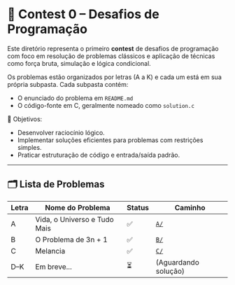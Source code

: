 # 🏁 Contest 0 – Desafios de Programação

Este diretório representa o primeiro **contest** de desafios de programação com foco em resolução de problemas clássicos e aplicação de técnicas como força bruta, simulação e lógica condicional.

Os problemas estão organizados por letras (A a K) e cada um está em sua própria subpasta. Cada subpasta contém:

- O enunciado do problema em `README.md`
- O código-fonte em C, geralmente nomeado como `solution.c`

📌 Objetivos:

- Desenvolver raciocínio lógico.
- Implementar soluções eficientes para problemas com restrições simples.
- Praticar estruturação de código e entrada/saída padrão.

---

## 🗂️ Lista de Problemas

| Letra | Nome do Problema             | Status | Caminho              |
| ----- | ---------------------------- | ------ | -------------------- |
| A     | Vida, o Universo e Tudo Mais | ✅     | [`A/`](./A)          |
| B     | O Problema de 3n + 1         | ✅     | [`B/`](./B)          |
| C     | Melancia                     | ✅     | [`C/`](./C)          |
| D–K   | Em breve...                  | ⏳     | (Aguardando solução) |
